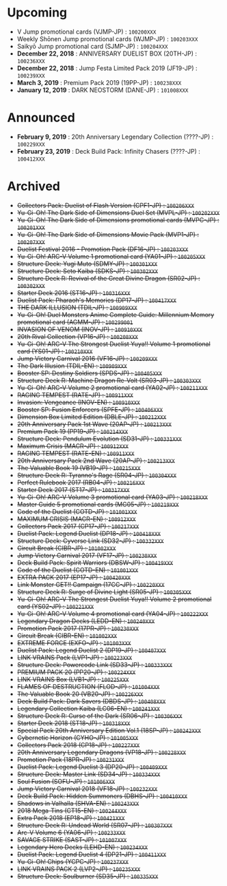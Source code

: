 # Upcoming
- V Jump promotional cards (VJMP-JP) : `100200XXX`
- Weekly Shōnen Jump promotional cards (WJMP-JP) : `100203XXX`
- Saikyō Jump promotional card (SJMP-JP) : `100204XXX`
- **December 22, 2018** : ANNIVERSARY DUELIST BOX (20TH-JP) : `100236XXX`
- **December 22, 2018** : Jump Festa Limited Pack 2019 (JF19-JP) : `100239XXX`
- **March 3, 2019** : Premium Pack 2019 (19PP-JP) : `100238XXX`
- **January 12, 2019** : DARK NEOSTORM (DANE-JP) : `101008XXX`

# Announced
- **February 9, 2019** : 20th Anniversary Legendary Collection (????-JP) : `100229XXX`
- **February 23, 2019** : Deck Build Pack: Infinity Chasers (????-JP) : `100412XXX`

# Archived
- ~~Collectors Pack: Duelist of Flash Version (CPF1-JP) : `100206XXX`~~
- ~~Yu-Gi-Oh! The Dark Side of Dimensions Duel Set (MVPL-JP) : `100202XXX`~~
- ~~Yu-Gi-Oh! The Dark Side of Dimensions promotional cards (MVPC-JP) : `100201XXX`~~
- ~~Yu-Gi-Oh! The Dark Side of Dimensions Movie Pack (MVP1-JP) : `100207XXX`~~
- ~~Duelist Festival 2016 - Promotion Pack (DF16-JP) : `100203XXX`~~
- ~~Yu-Gi-Oh! ARC-V Volume 1 promotional card (YA01-JP) : `100205XXX`~~
- ~~Structure Deck: Yugi Muto (SDMY-JP) : `100301XXX`~~
- ~~Structure Deck: Seto Kaiba (SDKS-JP) : `100302XXX`~~
- ~~Structure Deck R: Revival of the Great Divine Dragon (SR02-JP) : `100302XXX`~~
- ~~Starter Deck 2016 (ST16-JP) : `100316XXX`~~
- ~~Duelist Pack: Pharaoh's Memories (DP17-JP) : `100417XXX`~~
- ~~THE DARK ILLUSION (TDIL-JP) : `100909XXX`~~
- ~~Yu-Gi-Oh! Duel Monsters Anime Complete Guide: Millennium Memory promotional card (AGMM-JP) : `100299001`~~
- ~~INVASION OF VENOM (INOV-JP) : `100910XXX`~~
- ~~20th Rival Collection (VP16-JP) : `100208XXX`~~
- ~~Yu-Gi-Oh! ARC-V The Strongest Duelist Yuya!! Volume 1 promotional card (YS01-JP) : `100210XXX`~~
- ~~Jump Victory Carnival 2016 (VF16-JP) : `100209XXX`~~
- ~~The Dark Illusion (TDIL-EN) : `100909XXX`~~
- ~~Booster SP: Destiny Soldiers (SPDS-JP) : `100405XXX`~~
- ~~Structure Deck R: Machine Dragon Re-Volt (SR03-JP) : `100303XXX`~~
- ~~Yu-Gi-Oh! ARC-V Volume 2 promotional card (YA02-JP) : `100211XXX`~~
- ~~RAGING TEMPEST (RATE-JP) : `100911XXX`~~
- ~~Invasion: Vengeance (INOV-EN) : `100910XXX`~~
- ~~Booster SP: Fusion Enforcers (SPFE-JP) : `100406XXX`~~
- ~~Dimension Box Limited Edition (DBLE-JP) : `100212XXX`~~
- ~~20th Anniversary Pack 1st Wave (20AP-JP) : `100213XXX`~~
- ~~Premium Pack 19 (PP19-JP) : `100214XXX`~~
- ~~Structure Deck: Pendulum Evolution (SD31-JP) : `100331XXX`~~
- ~~Maximum Crisis (MACR-JP) : `100912XXX`~~
- ~~RAGING TEMPEST (RATE-EN) : `100911XXX`~~
- ~~20th Anniversary Pack 2nd Wave (20AP-JP) : `100213XXX`~~
- ~~The Valuable Book 19 (VB19-JP) : `100215XXX`~~
- ~~Structure Deck R: Tyranno's Rage (SR04-JP) : `100304XXX`~~
- ~~Perfect Rulebook 2017 (RB04-JP) : `100216XXX`~~
- ~~Starter Deck 2017 (ST17-JP) : `100317XXX`~~
- ~~Yu-Gi-Oh! ARC-V Volume 3 promotional card (YA03-JP) : `100218XXX`~~
- ~~Master Guide 5 promotional cards (MG05-JP) : `100219XXX`~~
- ~~Code of the Duelist (COTD-JP) : `101001XXX`~~
- ~~MAXIMUM CRISIS (MACR-EN) : `100912XXX`~~
- ~~Collectors Pack 2017 (CP17-JP) : `100217XXX`~~
- ~~Duelist Pack: Legend Duelist (DP18-JP) : `100418XXX`~~
- ~~Structure Deck: Cyverse Link (SD32-JP) : `100332XXX`~~
- ~~Circuit Break (CIBR-JP) : `101002XXX`~~
- ~~Jump Victory Carnival 2017 (VF17-JP) : `100230XXX`~~
- ~~Deck Build Pack: Spirit Warriors (DBSW-JP) : `100419XXX`~~
- ~~Code of the Duelist (COTD-EN) : `101001XXX`~~
- ~~EXTRA PACK 2017 (EP17-JP) : `100420XXX`~~
- ~~Link Monster GET!! Campaign (17CC-JP) : `100220XXX`~~
- ~~Structure Deck R: Surge of Divine Light (SR05-JP) : `100305XXX`~~
- ~~Yu-Gi-Oh! ARC-V The Strongest Duelist Yuya!! Volume 2 promotional card (YS02-JP) : `100221XXX`~~
- ~~Yu-Gi-Oh! ARC-V Volume 4 promotional card (YA04-JP) : `100222XXX`~~
- ~~Legendary Dragon Decks (LEDD-EN) : `100240XXX`~~
- ~~Promotion Pack 2017 (17PR-JP) : `100230XXX`~~
- ~~Circuit Break (CIBR-EN) : `101002XXX`~~
- ~~EXTREME FORCE (EXFO-JP) : `101003XXX`~~
- ~~Duelist Pack: Legend Duelist 2 (DP19-JP) : `100407XXX`~~
- ~~LINK VRAINS Pack (LVP1-JP) : `100223XXX`~~
- ~~Structure Deck: Powercode Link (SD33-JP) : `100333XXX`~~
- ~~PREMIUM PACK 20 (PP20-JP) : `100224XXX`~~
- ~~LINK VRAINS Box (LVB1-JP) : `100225XXX`~~
- ~~FLAMES OF DESTRUCTION (FLOD-JP) : `101004XXX`~~
- ~~The Valuable Book 20 (VB20-JP) : `100226XXX`~~
- ~~Deck Build Pack: Dark Savers (DBDS-JP) : `100408XXX`~~
- ~~Legendary Collection Kaiba (LC06-EN) : `100241XXX`~~
- ~~Structure Deck R: Curse of the Dark (SR06-JP) : `100306XXX`~~
- ~~Starter Deck 2018 (ST18-JP) : `100318XXX`~~
- ~~Special Pack 20th Anniversary Edition Vol.1 (18SP-JP) : `100242XXX`~~
- ~~Cybernetic Horizon (CYHO-JP) : `101005XXX`~~
- ~~Collectors Pack 2018 (CP18-JP) : `100227XXX`~~
- ~~20th Anniversary Legendary Dragons (VP18-JP) : `100228XXX`~~
- ~~Promotion Pack (18PR-JP) : `100231XXX`~~
- ~~Duelist Pack: Legend Duelist 3 (DP20-JP) : `100409XXX`~~
- ~~Structure Deck: Master Link (SD34-JP) : `100334XXX`~~
- ~~Soul Fusion (SOFU-JP) : `101006XXX`~~
- ~~Jump Victory Carnival 2018 (VF18-JP) : `100232XXX`~~
- ~~Deck Build Pack: Hidden Summoners (DBHS-JP) : `100410XXX`~~
- ~~Shadows in Valhalla (SHVA-EN) : `100243XXX`~~
- ~~2018 Mega-Tins (CT15-EN) : `100244XXX`~~
- ~~Extra Pack 2018 (EP18-JP) : `100421XXX`~~
- ~~Structure Deck R: Undead World (SR07-JP) : `100307XXX`~~
- ~~Arc-V Volume 6 (YA06-JP) : `100233XXX`~~
- ~~SAVAGE STRIKE (SAST-JP) : `101007XXX`~~
- ~~Legendary Hero Decks (LEHD-EN) : `100234XXX`~~
- ~~Duelist Pack: Legend Duelist 4 (DP21-JP) : `100411XXX`~~
- ~~Yu-Gi-Oh! Chips (YCPC-JP) : `100237XXX`~~
- ~~LINK VRAINS PACK 2 (LVP2-JP) : `100235XXX`~~
- ~~Structure Deck: Soulburner (SD35-JP) : `100335XXX`~~
